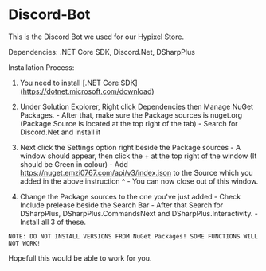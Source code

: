 # Discord-Bot

This is the Discord Bot we used for our Hypixel Store.

Dependencies: .NET Core SDK, Discord.Net, DSharpPlus

Installation Process:
  1. You need to install [.NET Core SDK] (https://dotnet.microsoft.com/download)
  
  2. Under Solution Explorer, Right click Dependencies then Manage NuGet Packages.
    - After that, make sure the Package sources is nuget.org (Package Source is located at the top right of the tab)
    - Search for Discord.Net and install it
    
  3. Next click the Settings option right beside the Package sources
    - A window should appear, then click the + at the top right of the window (It should be Green in colour)
    - Add https://nuget.emzi0767.com/api/v3/index.json to the Source which you added in the above instruction ^
    - You can now close out of this window.
    
  4. Change the Package sources to the one you've just added
    - Check Include prelease beside the Search Bar
    - After that Search for DSharpPlus, DSharpPlus.CommandsNext and DSharpPlus.Interactivity.
    - Install all 3 of these.
    
    NOTE: DO NOT INSTALL VERSIONS FROM NuGet Packages! SOME FUNCTIONS WILL NOT WORK!
    
 Hopefull this would be able to work for you.
